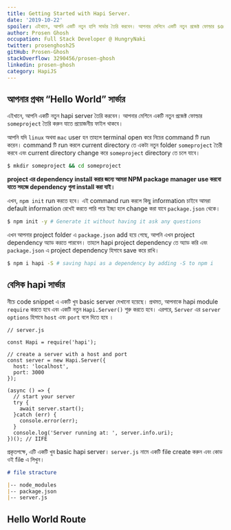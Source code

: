 ```yaml
---
title: Getting Started with Hapi Server.
date: '2019-10-22'
spoiler: এইখানে, আপনি একটি নতুন হাপি সার্ভার তৈরি করবেন। আপনার মেশিনে একটি নতুন প্রজেক্ট ফোল্ডার someproject তৈরি করুন যাতে প্রয়োজনীয় ফাইল থাকবে।
author: Prosen Ghosh
occupation: Full Stack Developer @ HungryNaki
twitter: prosenghosh25
gitHub: Prosen-Ghosh
stackOverflow: 3290456/prosen-ghosh
linkedin: prosen-ghosh
category: HapiJS
---
```


## আপনার প্রথম “Hello World” সার্ভার

এইখানে, আপনি একটি নতুন hapi server তৈরি করবেন। আপনার মেশিনে একটি নতুন প্রজেক্ট ফোল্ডার `someproject` তৈরি করুন যাতে প্রয়োজনীয় ফাইল থাকবে।


আপনি যদি `linux` অথবা `mac` user হন তাহলে terminal open করে নিচের command টি run করেন। command টি run করলে current directory তে একটা নতুন folder `someproject` তৈরী করবে এবং current directory change করে `someproject` directory তে চলে যাবে।
```bash
$ mkdir someproject && cd someproject
```

**project এর dependency install করার জন্যে আমরা NPM package manager use করবো যাতে সহজে dependency গুলা install করা যাই।**

এখন, `npm init` run করতে হবে। এই command run করলে কিছু information চাইবে আমরা default information রেখেই করতে পারি পরে ইচ্ছা হলে change করা যাবে `package.json` থেকে। 
```bash
$ npm init -y # Generate it without having it ask any questions
```

এখন আপনার project folder এ `package.json` add হয়ে গেছে, আপনি এখন project dependency অ্যাড করতে পারবেন। তাহলে hapi project dependency তে অ্যাড করি এবং `package.json` এ project dependency হিসাবে save করে রাখি।

```bash
$ npm i hapi -S # saving hapi as a dependency by adding -S to npm i
```

## বেসিক hapi সার্ভার

নীচে code snippet এ একটি খুব basic server দেখানো হয়েছে। প্রথমত, আপনাকে hapi module `require` করতে হবে এবং একটি নতুন `Hapi.Server()` শুরু করতে হবে। এরপরে, `Server` এর `server options` হিসাবে `host` এবং `port` বলে দিতে হবে ।

```js{7,8}
// server.js

const Hapi = require('hapi');

// create a server with a host and port
const server = new Hapi.Server({  
  host: 'localhost',
  port: 3000
});

(async () => {  
  // start your server
  try {
    await server.start();
  }catch (err) {
    console.error(err);
  }
  console.log('Server running at: ', server.info.uri);
})(); // IIFE
```
প্রকৃতপক্ষে, এটি একটি খুব basic hapi server। `server.js` নামে একটি file create করুন এবং কোড ওই file এ লিখুন।
```markdown
# file stracture

|-- node_modules
|-- package.json
|-- server.js
```
## Hello World Route

